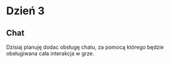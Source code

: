 # Dzień 3

## Chat

Dzisiaj planuję dodac obsługę chatu, za pomocą którego będzie obsługiwana cała interakcja w grze.